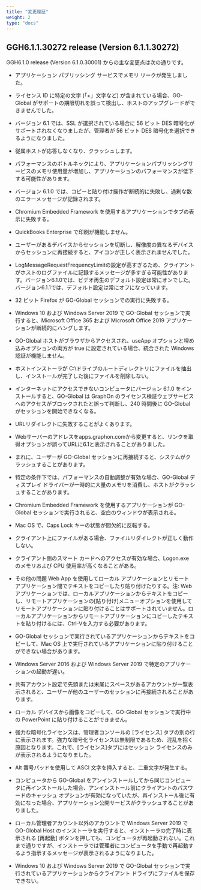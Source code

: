 ```yaml
---
title: "変更履歴"
weight: 2
type: "docs"
---
```


## GGH6.1.1.30272 release (Version 6.1.1.30272)

GGH6.1.0 release (Version 6.1.0.30001) からの主な変更点は次の通りです。

- アプリケーション パブリッシング サービスでメモリ リークが発生しました。

- ライセンス ID に特定の文字 (「+」文字など) が含まれている場合、GO-Global がサポートの期限切れを誤って検出し、ホストのアップグレードができませんでした。

- バージョン 6.1 では、SSL が選択されている場合に 56 ビット DES 暗号化がサポートされなくなりましたが、管理者が 56 ビット DES 暗号化を選択できるようになりました。

- 従属ホストが応答しなくなり、クラッシュします。

- パフォーマンスのボトルネックにより、アプリケーションパブリッシングサービスのメモリ使用量が増加し、アプリケーションのパフォーマンスが低下する可能性があります。

- バージョン 6.1.0 では、コピーと貼り付け操作が断続的に失敗し、過剰な数のエラーメッセージが記録されます。

- Chromium Embedded Framework を使用するアプリケーションでタブの表示に失敗する。

- QuickBooks Enterprise で印刷が機能しません。

- ユーザーがあるデバイスからセッションを切断し、解像度の異なるデバイスからセッションに再接続すると、アイコンが正しく表示されませんでした。

- LogMessageRequestFrequencyLimitの設定が高すぎるため、クライアントがホストのログファイルに記録するメッセージが多すぎる可能性があります。バージョン6.1.0では、ビデオ再生のデフォルト設定は常にオンでした。バージョン6.1.1では、デフォルト設定は常にオフになっています。

- 32 ビット Firefox が GO-Global セッションでの実行に失敗する。

- Windows 10 および Windows Server 2019 で GO-Global セッションで実行すると、Microsoft Office 365 および Microsoft Office 2019 アプリケーションが断続的にハングします。

- GO-Global ホストがブラウザからアクセスされ、useApp オプションと埋め込みオプションの両方が true に設定されている場合、統合された Windows 認証が機能しません。

- ホストインストーラが C:\ドライブのルートディレクトリにファイルを抽出し、インストールが完了した後にファイルを削除しない。

- インターネットにアクセスできないコンピュータにバージョン 6.1.0 をインストールすると、GO-Global は GraphOn のライセンス検証ウェブサービスへのアクセスがブロックされたと誤って判断し、240 時間後に GO-Global がセッションを開始できなくなる。

- URLリダイレクトに失敗することがよくあります。

- Webサーバーのアドレスをapps.graphon.comから変更すると、リンクを取得オプションが誤ってURLに6.1と表示されることがありました。

- まれに、ユーザーが GO-Global セッションに再接続すると、システムがクラッシュすることがあります。

- 特定の条件下では、パフォーマンスの自動調整が有効な場合、GO-Global ディスプレイ ドライバーが一時的に大量のメモリを消費し、ホストがクラッシュすることがあります。

- Chromium Embedded Framework を使用するアプリケーションが GO-Global セッションで実行されると、空白のウィンドウが表示される。

- Mac OS で、Caps Lock キーの状態が間欠的に反転する。

- クライアント上にファイルがある場合、ファイルリダイレクトが正しく動作しない。

- クライアント側のスマート カードへのアクセスが有効な場合、Logon.exe のメモリおよび CPU 使用率が高くなることがある。

- その他の問題 Web App を使用してローカル アプリケーションとリモート アプリケーション間でテキストをコピーしたり貼り付けたりする。注: Webアプリケーションでは、ローカルアプリケーションからテキストをコピーし、リモートアプリケーションの[貼り付け]メニューオプションを使用してリモートアプリケーションに貼り付けることはサポートされていません。ローカルアプリケーションからリモートアプリケーションにコピーしたテキストを貼り付けるには、Ctrl-Vを入力する必要があります。

- GO-Global セッションで実行されているアプリケーションからテキストをコピーして、Mac OS 上で実行されているアプリケーションに貼り付けることができない場合があります。

- Windows Server 2016 および Windows Server 2019 で特定のアプリケーションの起動が遅い。

- 共有アカウント設定で先頭または末尾にスペースがあるアカウントが一覧表示されると、ユーザーが他のユーザーのセッションに再接続されることがあります。

- ローカル デバイスから画像をコピーして、GO-Global セッションで実行中の PowerPoint に貼り付けることができません。

- 強力な暗号化ライセンスは、管理者コンソールの [ライセンス] タブの別の行に表示されます。強力な暗号化ライセンスは無制限であるため、混乱を招く原因となります。これで、[ライセンス]タブにはセッション ライセンスのみが表示されるようになりました。

- Alt 番号パッドを使用して ASCI 文字を挿入すると、二重文字が発生する。

- コンピュータから GO-Global をアンインストールしてから同じコンピュータに再インストールした場合、アンインストール前にクライアントのパスワードのキャッシュ オプションが有効になっていたが、再インストール後に有効になった場合、アプリケーション公開サービスがクラッシュすることがありました。

- ローカル管理者アカウント以外のアカウントで Windows Server 2019 で GO-Global Host のインストーラを実行すると、インストーラの完了時に表示される [再起動] ボタンを押しても、コンピュータが再起動されない。これまで通りですが、インストーラでは管理者にコンピュータを手動で再起動するよう指示するメッセージが表示されるようになりました。

- Windows 10 および Windows Server 2019 で GO-Global セッションで実行されているアプリケーションからクライアント ドライブにファイルを保存できない。


